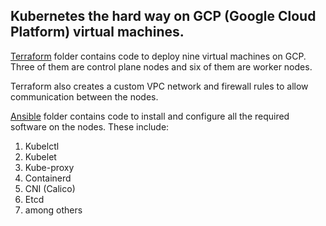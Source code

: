 ## Kubernetes the hard way on GCP (Google Cloud Platform) virtual machines.

[Terraform](./terraform) folder contains code to deploy nine virtual machines on GCP. Three of them are control plane nodes and six of them are worker nodes.

Terraform also creates a custom VPC network and firewall rules to allow communication between the nodes.

[Ansible](./ansible) folder contains code to install and configure all the required software on the nodes. These include:
1. Kubelctl
2. Kubelet
3. Kube-proxy
4. Containerd
5. CNI (Calico)
6. Etcd
7. among others
